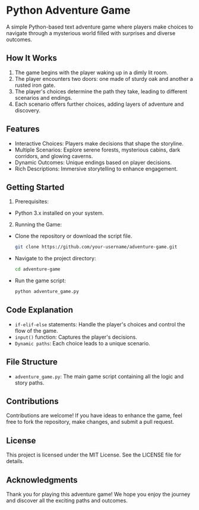 # Python Adventure Game

A simple Python-based text adventure game where players make choices to navigate through a mysterious world filled with surprises and diverse outcomes.

## How It Works

1. The game begins with the player waking up in a dimly lit room.
2. The player encounters two doors: one made of sturdy oak and another a rusted iron gate.
3. The player's choices determine the path they take, leading to different scenarios and endings.
4. Each scenario offers further choices, adding layers of adventure and discovery.

## Features

- Interactive Choices: Players make decisions that shape the storyline.
- Multiple Scenarios: Explore serene forests, mysterious cabins, dark corridors, and glowing caverns.
- Dynamic Outcomes: Unique endings based on player decisions.
- Rich Descriptions: Immersive storytelling to enhance engagement.

## Getting Started

1. Prerequisites:
  - Python 3.x installed on your system.
2. Running the Game:
  - Clone the repository or download the script file.
    ```bash
    git clone https://github.com/your-username/adventure-game.git
  - Navigate to the project directory:
    ```bash
    cd adventure-game
  - Run the game script:
    ```bash
    python adventure_game.py

## Code Explanation

- `if-elif-else` statements: Handle the player's choices and control the flow of the game.
- `input()` function: Captures the player's decisions.
- `Dynamic paths`: Each choice leads to a unique scenario.

## File Structure

- `adventure_game.py`: The main game script containing all the logic and story paths.

## Contributions

Contributions are welcome! If you have ideas to enhance the game, feel free to fork the repository, make changes, and submit a pull request.

## License

This project is licensed under the MIT License. See the LICENSE file for details.

## Acknowledgments

Thank you for playing this adventure game! We hope you enjoy the journey and discover all the exciting paths and outcomes.

